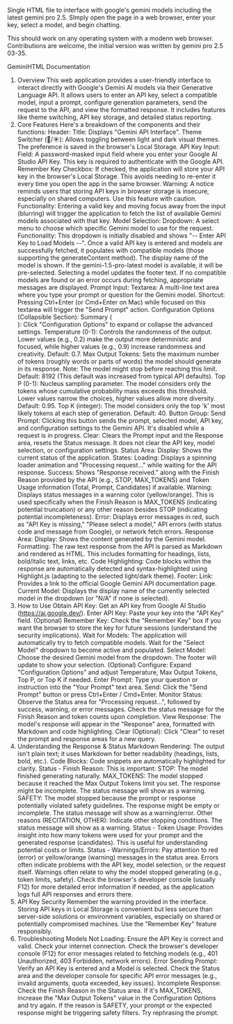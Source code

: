 Single HTML file to interface with google's gemini models including the latest gemini pro 2.5. 
SImply open the page in a web browser, enter your key, select a model, and begin chatting.

This should work on any operating system with a modenn web browser.
Contributions are welcome, the initial version was written by gemini pro 2.5 03-35.


GeminiHTML Documentation
1. Overview
This web application provides a user-friendly interface to interact directly with Google's Gemini AI models via their Generative Language API. It allows users to enter an API key, select a compatible model, input a prompt, configure generation parameters, send the request to the API, and view the formatted response. It includes features like theme switching, API key storage, and detailed status reporting.
2. Core Features
Here's a breakdown of the components and their functions:
Header:
Title: Displays "Gemini API Interface".
Theme Switcher (🌙/☀️): Allows toggling between light and dark visual themes. The preference is saved in the browser's Local Storage.
API Key Input:
Field: A password-masked input field where you enter your Google AI Studio API Key. This key is required to authenticate with the Google API.
Remember Key Checkbox: If checked, the application will store your API key in the browser's Local Storage. This avoids needing to re-enter it every time you open the app in the same browser.
Warning: A notice reminds users that storing API keys in browser storage is insecure, especially on shared computers. Use this feature with caution.
Functionality: Entering a valid key and moving focus away from the input (blurring) will trigger the application to fetch the list of available Gemini models associated with that key.
Model Selection:
Dropdown: A select menu to choose which specific Gemini model to use for the request.
Functionality: This dropdown is initially disabled and shows "-- Enter API Key to Load Models --". Once a valid API key is entered and models are successfully fetched, it populates with compatible models (those supporting the generateContent method). The display name of the model is shown. If the gemini-1.5-pro-latest model is available, it will be pre-selected. Selecting a model updates the footer text. If no compatible models are found or an error occurs during fetching, appropriate messages are displayed.
Prompt Input:
Textarea: A multi-line text area where you type your prompt or question for the Gemini model.
Shortcut: Pressing Ctrl+Enter (or Cmd+Enter on Mac) while focused on this textarea will trigger the "Send Prompt" action.
Configuration Options (Collapsible Section):
Summary (<summary>): Click "Configuration Options" to expand or collapse the advanced settings.
Temperature (0-1): Controls the randomness of the output. Lower values (e.g., 0.2) make the output more deterministic and focused, while higher values (e.g., 0.9) increase randomness and creativity. Default: 0.7.
Max Output Tokens: Sets the maximum number of tokens (roughly words or parts of words) the model should generate in its response. Note: The model might stop before reaching this limit. Default: 8192 (This default was increased from typical API defaults).
Top P (0-1): Nucleus sampling parameter. The model considers only the tokens whose cumulative probability mass exceeds this threshold. Lower values narrow the choices, higher values allow more diversity. Default: 0.95.
Top K (integer): The model considers only the top 'k' most likely tokens at each step of generation. Default: 40.
Button Group:
Send Prompt: Clicking this button sends the prompt, selected model, API key, and configuration settings to the Gemini API. It's disabled while a request is in progress.
Clear: Clears the Prompt input and the Response area, resets the Status message. It does not clear the API key, model selection, or configuration settings.
Status Area:
Display: Shows the current status of the application.
States:
Loading: Displays a spinning loader animation and "Processing request..." while waiting for the API response.
Success: Shows "Response received." along with the Finish Reason provided by the API (e.g., STOP, MAX_TOKENS) and Token Usage information (Total, Prompt, Candidates) if available.
Warning: Displays status messages in a warning color (yellow/orange). This is used specifically when the Finish Reason is MAX_TOKENS (indicating potential truncation) or any other reason besides STOP (indicating potential incompleteness).
Error: Displays error messages in red, such as "API Key is missing," "Please select a model," API errors (with status code and message from Google), or network fetch errors.
Response Area:
Display: Shows the content generated by the Gemini model.
Formatting: The raw text response from the API is parsed as Markdown and rendered as HTML. This includes formatting for headings, lists, bold/italic text, links, etc.
Code Highlighting: Code blocks within the response are automatically detected and syntax-highlighted using Highlight.js (adapting to the selected light/dark theme).
Footer:
Link: Provides a link to the official Google Gemini API documentation page.
Current Model: Displays the display name of the currently selected model in the dropdown (or "N/A" if none is selected).
3. How to Use
Obtain API Key: Get an API key from Google AI Studio (https://ai.google.dev/).
Enter API Key: Paste your key into the "API Key" field.
(Optional) Remember Key: Check the "Remember Key" box if you want the browser to store the key for future sessions (understand the security implications).
Wait for Models: The application will automatically try to fetch compatible models. Wait for the "Select Model" dropdown to become active and populated.
Select Model: Choose the desired Gemini model from the dropdown. The footer will update to show your selection.
(Optional) Configure: Expand "Configuration Options" and adjust Temperature, Max Output Tokens, Top P, or Top K if needed.
Enter Prompt: Type your question or instruction into the "Your Prompt" text area.
Send: Click the "Send Prompt" button or press Ctrl+Enter / Cmd+Enter.
Monitor Status: Observe the Status area for "Processing request...", followed by success, warning, or error messages. Check the status message for the Finish Reason and token counts upon completion.
View Response: The model's response will appear in the "Response" area, formatted with Markdown and code highlighting.
Clear (Optional): Click "Clear" to reset the prompt and response areas for a new query.
4. Understanding the Response & Status
Markdown Rendering: The output isn't plain text; it uses Markdown for better readability (headings, lists, bold, etc.).
Code Blocks: Code snippets are automatically highlighted for clarity.
Status - Finish Reason: This is important:
STOP: The model finished generating naturally.
MAX_TOKENS: The model stopped because it reached the Max Output Tokens limit you set. The response might be incomplete. The status message will show as a warning.
SAFETY: The model stopped because the prompt or response potentially violated safety guidelines. The response might be empty or incomplete. The status message will show as a warning/error.
Other reasons (RECITATION, OTHER): Indicate other stopping conditions. The status message will show as a warning.
Status - Token Usage: Provides insight into how many tokens were used for your prompt and the generated response (candidates). This is useful for understanding potential costs or limits.
Status - Warnings/Errors: Pay attention to red (error) or yellow/orange (warning) messages in the status area. Errors often indicate problems with the API key, model selection, or the request itself. Warnings often relate to why the model stopped generating (e.g., token limits, safety). Check the browser's developer console (usually F12) for more detailed error information if needed, as the application logs full API responses and errors there.
5. API Key Security
Remember the warning provided in the interface. Storing API keys in Local Storage is convenient but less secure than server-side solutions or environment variables, especially on shared or potentially compromised machines. Use the "Remember Key" feature responsibly.
6. Troubleshooting
Models Not Loading:
Ensure the API Key is correct and valid.
Check your internet connection.
Check the browser's developer console (F12) for error messages related to fetching models (e.g., 401 Unauthorized, 403 Forbidden, network errors).
Error Sending Prompt:
Verify an API Key is entered and a Model is selected.
Check the Status area and the developer console for specific API error messages (e.g., invalid arguments, quota exceeded, key issues).
Incomplete Response:
Check the Finish Reason in the Status area. If it's MAX_TOKENS, increase the "Max Output Tokens" value in the Configuration Options and try again.
If the reason is SAFETY, your prompt or the expected response might be triggering safety filters. Try rephrasing the prompt.

